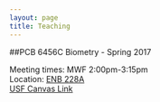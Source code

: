 ```yaml
---
layout: page
title: Teaching
---
```


##PCB 6456C	Biometry - Spring 2017

Meeting times: MWF 2:00pm-3:15pm<br>
Location: [ENB 228A](https://maps.google.com/maps?ll=28.059322,-82.415728&z=17&t=m&hl=en-GB&gl=US&mapclient=embed&cid=10721141575885991370)<br>
[USF Canvas Link](https://usflearn.instructure.com/courses/1208074)
